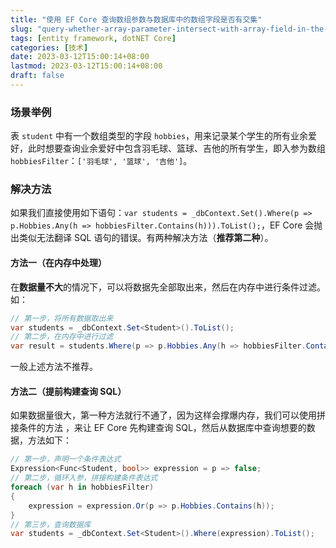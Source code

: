 ```yaml
---
title: "使用 EF Core 查询数组参数与数据库中的数组字段是否有交集"
slug: "query-whether-array-parameter-intersect-with-array-field-in-the-database-in-ef-core"
tags: [entity framework, dotNET Core]
categories: [技术]
date: 2023-03-12T15:00:14+08:00
lastmod: 2023-03-12T15:00:14+08:00
draft: false
---
```


### 场景举例

表 `student` 中有一个数组类型的字段 `hobbies`，用来记录某个学生的所有业余爱好，此时想要查询业余爱好中包含羽毛球、篮球、吉他的所有学生，即入参为数组 `hobbiesFilter`：`['羽毛球', '篮球', '吉他']`。



### 解决方法

如果我们直接使用如下语句：`var students = _dbContext.Set().Where(p => p.Hobbies.Any(h => hobbiesFilter.Contains(h))).ToList();`，EF Core 会抛出类似无法翻译 SQL 语句的错误。有两种解决方法（**推荐第二种**）。



#### 方法一（在内存中处理）

在**数据量不大**的情况下，可以将数据先全部取出来，然后在内存中进行条件过滤。如：

```c#
// 第一步，将所有数据取出来
var students = _dbContext.Set<Student>().ToList();
// 第二步，在内存中进行过滤
var result = students.Where(p => p.Hobbies.Any(h => hobbiesFilter.Contains(h)));
```

一般上述方法不推荐。



#### 方法二（提前构建查询 SQL）

如果数据量很大，第一种方法就行不通了，因为这样会撑爆内存，我们可以使用拼接条件的方法 ，来让 EF Core 先构建查询 SQL，然后从数据库中查询想要的数据，方法如下：

```c#
// 第一步，声明一个条件表达式
Expression<Func<Student, bool>> expression = p => false;
// 第二步，循环入参，拼接构建条件表达式
foreach (var h in hobbiesFilter)
{
    expression = expression.Or(p => p.Hobbies.Contains(h));
}
// 第三步，查询数据库
var students = _dbContext.Set<Student>().Where(expression).ToList();
```